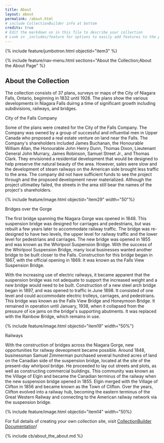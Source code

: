 ```yaml
---
title: About
layout: about
permalink: /about.html
# include CollectionBuilder info at bottom
credits: true
# Edit the markdown on in this file to describe your collection
# Look in _includes/feature for options to easily add features to the page
---
```


{% include feature/jumbotron.html objectid="item3" %}

{% include feature/nav-menu.html sections="About the Collection;About the About Page" %}

## About the Collection

The collection consists of 37 plans, surveys or maps of the City of Niagara Falls, Ontario, beginning in 1832 until 1928. The plans show the various developments in Niagara Falls duirng a time of significant growth including subdivisions, railways, and bridges.   

City of the Falls Company

Some of the plans were created for the City of the Falls Company.  The Company was owned by a group of successful and influential men in Upper Canada who proposed a real estate venture on land near the Falls.  The Company's shareholders included James Buchanan, the Honourable William Allan, the Honourable John Henry Dunn, Thomas Dixon, Lieutenant General John Murrary, James Robinson, Samuel Street Jr., and Thomas Clark.  They envisioned a residential development that would be designed to help preserve the natural beauty of the area.  However, sales were slow and the development of steam railways on the American side brought less traffic to the area.  The company did not have sufficient funds to see the project through and the propsoed development never materialized.  Although the project ultimatley failed, the streets in the area still bear the names of the project's shareholders.


{% include feature/image.html objectid="item29" width="50"%}

Bridges over the Gorge

The first bridge spanning the Niagara Gorge was opened in 1848.   This suspension bridge was designed for carriages and pedestrians, but was rebuilt a few years later to accommodate railway traffic.  The bridge was re-designed to have two levels, the upper level for railway traffic and the lower level for pedestrians and carriages.  The new bridge was opened in 1855 and was known as the Whirlpool Suspension Bridge.  With the success of the Whirlpool Suspension Bridge, many local businesses wanted another bridge to be built closer to the Falls.  Construction for this bridge began in 1867, with the official opening in 1869.  It was known as the Falls View Suspension Bridge.   

With the increasing use of electric railways, it became apparent that the suspension bridge was not adequate to support the increased weight and a new bridge would need to be built.  Construction of a new steel arch bridge began in 1897, and was opened to traffic in June 1898.   It consisted of one level and could accommodate electric trolleys, carriages, and pedestrians.  This bridge was known as the Falls View Bridge and Honeymoon Bridge.  It remained in operation until January, 1938, when it collapsed from the pressure of ice jams on the bridge's supporting abutments.  It was replaced with the Rainbow Bridge, which remains in use.

{% include feature/image.html objectid="item19" width="50%"}

Railways

With the construction of bridges across the Niagara Gorge, new opportunities for railway deveopment became possible.  Around 1848, businessman Samuel Zimmerman purchased several hundred acres of land on the Canadian side of the suspension bridge, located at the site of the present-day whirlpool bridge.  He proceeded to lay out streets and plots, as well as constructing commercial buildings.  This community was known as the Village of Elgin and became the Canadian terminus of the railway when the new suspension bridge opened in 1855.  Elgin merged with the Village of Clifton in 1856 and became known as the Town of Clifton.  Over the years, Clifton evolved into a railway hub, becoming the eastern terminus of the Great Western Railway and connecting to the American railway network via the suspension bridge.    

{% include feature/image.html objectid="item14" width="50%}

For full details of creating your own collection site, visit [CollectionBuilder Documentation](https://collectionbuilder.github.io/cb-docs/)!

<!-- IMPORTANT!!! DELETE this comment and the include below when you are finished editing this page for your collection. The include below introduces about page features. They will show up on your collection's about page until you delete it.  -->
{% include cb/about_the_about.md %} 

